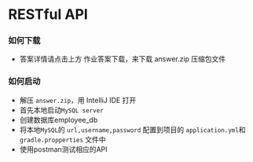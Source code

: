 # RESTful API

### 如何下载
- 答案详情请点击上方 作业答案下载，来下载 answer.zip 压缩包文件

### 如何启动
- 解压 `answer.zip`，用 IntelliJ IDE 打开
- 首先本地启动`MySQL server`
- 创建数据库employee_db
- 将本地`MySQL`的 `url,username,password` 配置到项目的 `application.yml`和`gradle.propperties` 文件中
- 使用postman测试相应的API
